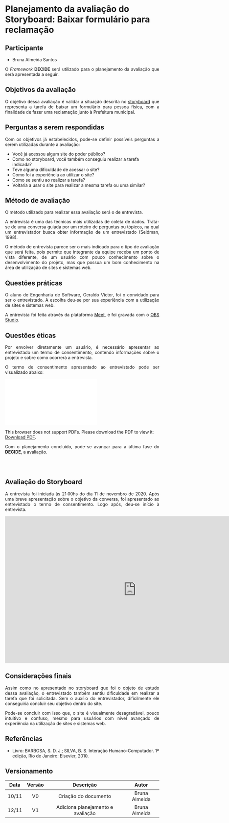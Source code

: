 # Planejamento da avaliação do Storyboard: Baixar formulário para reclamação

## Participante
- Bruna Almeida Santos

<p align="justify">O <i>Framework</i> <b>DECIDE</b> será utilizado para o planejamento da avaliação que será apresentada a seguir.</p>

## Objetivos da avaliação

<p align="justify">O objetivo dessa avaliação é validar a situação descrita no <a href= "https://interacao-humano-computador.github.io/2020.1-Prefeiturade-Aguas-Lindas-de-Goias/storyboard/storyboard_4/Storyboard">storyboard</a> que representa a tarefa de baixar um formulário para pessoa física, com a finalidade de fazer uma reclamação junto à Prefeitura municipal.</p>


## Perguntas a serem respondidas

<p align="justify">Com os objetivos já estabelecidos, pode-se definir possíveis perguntas a serem utilizadas durante a avaliação:</p>

- Você já acessou algum site do poder público?
- Como no storyboard, você também conseguiu realizar a tarefa indicada?
- Teve alguma dificuldade de acessar o site?
- Como foi a experiência ao utilizar o site?
- Como se sentiu ao realizar a tarefa?
- Voltaria a usar o site para realizar a mesma tarefa ou uma similar?


## Método de avaliação

<p align="justify">O método utilizado para realizar essa avaliação será o de entrevista.</p>
<p align="justify">A  entrevista é uma das técnicas mais utilizadas de coleta de dados. Trata-se de uma conversa guiada por um roteiro de perguntas ou tópicos, na qual um entrevistador busca obter informação de um entrevistado (Seidman, 1998). </p>
<p align="justify">O método de entrevista parece ser o mais indicado para o tipo de avaliação que será feita, pois permite que integrante da equipe receba um ponto de vista diferente, de um usuário com pouco conhecimento sobre o desenvolvimento do projeto, mas que possua um bom conhecimento na área de utilização de sites e sistemas web.</p>

## Questões práticas

<p align="justify">O aluno de Engenharia de Software, Geraldo Victor, foi o convidado para ser o entrevistado. A escolha deu-se por sua experiência com a utilização de sites e sistemas web.</p>
<p align="justify">A entrevista foi feita através da plataforma <a href="https://meet.google.com/">Meet</a>, e foi gravada com o <a href="https://obsproject.com/">OBS Studio</a>.</p>


## Questões éticas

<p align="justify">Por envolver diretamente um usuário, é necessário apresentar ao entrevistado um termo de consentimento, contendo informações sobre o projeto e sobre como ocorrerá a entrevista.</p>
<p align="justify">O termo de consentimento apresentado ao entrevistado pode ser visualizado abaixo:</p>

<object data="../TERMO.pdf" type="application/pdf" width="700px" height="400px">
<embed src="../TERMO.pdf">
        <p>This browser does not support PDFs. Please download the PDF to view it: <a href="../TERMO.pdf">Download PDF</a>.</p>
    </embed>
</object>

<p align="justify">Com o planejamento concluído, pode-se avançar para a última fase do <b>DECIDE</b>, a avaliação.</p>

<br></br>

## **Avaliação do Storyboard**

<p align="justify">A entrevista foi iniciada às 21:00hs do dia 11 de novembro de 2020. Após uma breve apresentação sobre o objetivo da conversa, foi apresentado ao entrevistado o termo de consentimento. Logo após, deu-se início à entrevista.</p>
<p align="justify"></p>

<iframe width="853" height="480" src="https://www.youtube.com/embed/iLna2QLMD-g" frameborder="0" allow="accelerometer; autoplay; clipboard-write; encrypted-media; gyroscope; picture-in-picture" allowfullscreen></iframe>

## Considerações finais

<p align="justify">Assim como no apresentado no storyboard que foi o objeto de estudo dessa avaliação, o entrevistado também sentiu dificuldade em realizar a tarefa que foi solicitada. Sem o auxílio do entrevistador, dificilmente ele conseguiria concluir seu objetivo dentro do site.</p>
<p align="justify">Pode-se concluir com isso que, o site é visualmente desagradável, pouco intuitivo e confuso, mesmo para usuários com nível avançado de experiência na utilização de sites e sistemas web. </p>

## Referências

- Livro: BARBOSA, S. D. J.; SILVA, B. S. Interação Humano-Computador. 1ª edição, Rio de Janeiro: Elsevier, 2010.

## Versionamento

| Data | Versão |           Descrição             |    Autor    |
|:----:|:------:|:-------------------------------:|:-----------:|
|10/11 |V0      |     Criação do documento        |Bruna Almeida|
|12/11 |V1      |Adiciona planejamento e avaliação|Bruna Almeida|